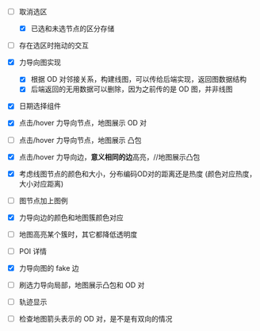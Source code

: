 - [ ] 取消选区
    - [X] 已选和未选节点的区分存储
- [ ] 存在选区时拖动的交互
- [X] 力导向图实现
    - [X] 根据 OD 对邻接关系，构建线图，可以传给后端实现，返回图数据结构
    - [X] 后端返回的无用数据可以删除，因为之前传的是 OD 图，并非线图
- [X] 日期选择组件
- [X] 点击/hover 力导向节点，地图展示 OD 对
- [ ] 点击/hover 力导向节点，地图展示 凸包
- [X] 点击/hover 力导向边，**意义相同的边**高亮，//地图展示凸包
- [X] 考虑线图节点的颜色和大小，分布编码OD对的距离还是热度 (颜色对应热度，大小对应距离)
- [ ] 图节点加上图例
- [X] 力导向边的颜色和地图簇颜色对应
- [ ] 地图高亮某个簇时，其它都降低透明度

- [ ] POI 详情
- [X] 力导向图的 fake 边
- [ ] 刷选力导向局部，地图展示凸包和 OD 对
- [ ] 轨迹显示
- [ ] 检查地图箭头表示的 OD 对，是不是有双向的情况